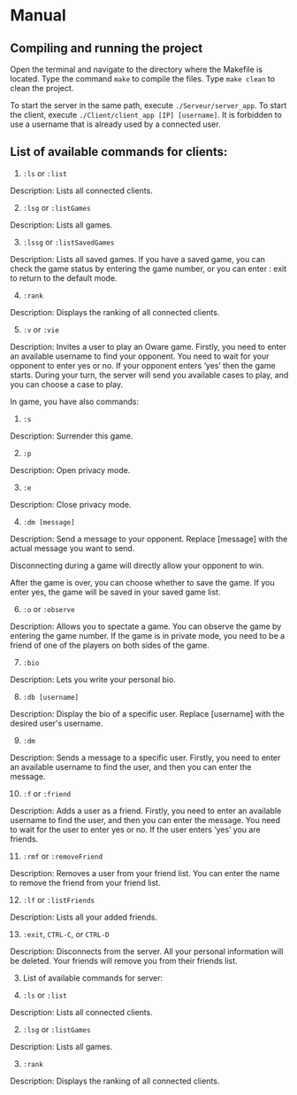 ﻿# Manual

##  Compiling and running the project
    

Open the terminal and navigate to the directory where the Makefile is located. Type the command `make`  to compile the files. Type `make clean` to clean the project. 

To start the server in the same path, execute `./Serveur/server_app`. To start the client, execute `./Client/client_app [IP] [username]`. It is forbidden to use a username that is already used by a connected user.

  

##  List of available commands for clients:
    

1.  `:ls` or `:list`
    
Description: Lists all connected clients.

2.  `:lsg` or `:listGames`
    

Description: Lists all games.

3.  `:lssg` or `:listSavedGames`
    

Description: Lists all saved games. If you have a saved game, you can check the game status by entering the game number, or you can enter : exit to return to the default mode.

4.  `:rank`
    
Description: Displays the ranking of all connected clients.

5.  `:v` or `:vie`
    

Description: Invites a user to play an Oware game. Firstly, you need to enter an available username to find your opponent. You need to wait for your opponent to enter yes or no. If your opponent enters ‘yes’ then the game starts. During your turn, the server will send you available cases to play, and you can choose a case to play.

  

In game, you have also commands:

1.  `:s`
    

Description: Surrender this game.

2.  `:p`
    

Description: Open privacy mode.

3.  `:e`
    

Description: Close privacy mode.

4.  `:dm [message]`
    

Description: Send a message to your opponent. Replace [message] with the actual message you want to send.

  

Disconnecting during a game will directly allow your opponent to win.

After the game is over, you can choose whether to save the game. If you enter yes, the game will be saved in your saved game list.

  

6.  `:o` or `:observe`
    

Description: Allows you to spectate a game. You can observe the game by entering the game number. If the game is in private mode, you need to be a friend of one of the players on both sides of the game.

7.  `:bio`
    

Description: Lets you write your personal bio.

8.  `:db [username]`
    

Description: Display the bio of a specific user. Replace [username] with the desired user's username.

9.  `:dm`
    

Description: Sends a message to a specific user. Firstly, you need to enter an available username to find the user, and then you can enter the message.

10.  `:f` or `:friend`
    

Description: Adds a user as a friend. Firstly, you need to enter an available username to find the user, and then you can enter the message. You need to wait for the user to enter yes or no. If the user enters ‘yes’ you are friends.

11.  `:rmf` or `:removeFriend`
    

Description: Removes a user from your friend list. You can enter the name to remove the friend from your friend list.

12.  `:lf` or `:listFriends`
    

Description: Lists all your added friends.

13.  `:exit`, `CTRL-C`, or `CTRL-D`
    

Description: Disconnects from the server. All your personal information will be deleted. Your friends will remove you from their friends list.

  

3.  List of available commands for server:
    

1.  `:ls` or `:list`
    

Description: Lists all connected clients.

2.  `:lsg` or `:listGames`
    

Description: Lists all games.

3.  `:rank`
    

Description: Displays the ranking of all connected clients.
